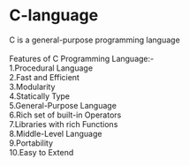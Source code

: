 # C-language<br>
C is a general-purpose programming language <br><br>
Features of C Programming Language:-<br>
1.Procedural Language<br>
2.Fast and Efficient<br>
3.Modularity<br>
4.Statically Type<br>
5.General-Purpose Language<br>
6.Rich set of built-in Operators<br>
7.Libraries with rich Functions<br>
8.Middle-Level Language<br>
9.Portability<br>
10.Easy to Extend<br>
 
